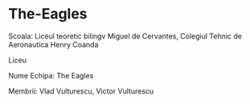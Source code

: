 # The-Eagles

Scoala: Liceul teoretic bilingv Miguel de Cervantes, Colegiul Tehnic de Aeronautica Henry Coanda

Liceu

Nume Echipa: The Eagles

Membrii: Vlad Vulturescu, Victor Vulturescu

